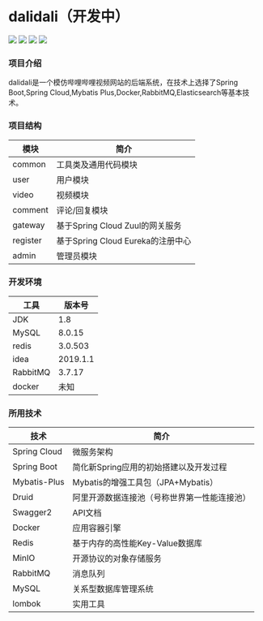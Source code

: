 # dalidali（开发中）

[![](https://img.shields.io/badge/dalidali-后端项目-green.svg)](https://github.com/chenzijia12300/dalidali)
[![](https://img.shields.io/badge/vue-dalidali-前端项目-green.svg)](https://github.com/chenzijia12300/vue-dalidali)
[![](https://img.shields.io/badge/个人博客-学习笔记-green.svg)](https://chenzijia12300.github.io)
![](https://img.shields.io/badge/QQ号-771240658-green.svg)
### 项目介绍
dalidali是一个模仿哔哩哔哩视频网站的后端系统，在技术上选择了Spring Boot,Spring Cloud,Mybatis Plus,Docker,RabbitMQ,Elasticsearch等基本技术。

### 项目结构
|模块|简介|
|----|----|
|common|工具类及通用代码模块|
|user|用户模块|
|video|视频模块|
|comment|评论/回复模块|
|gateway|基于Spring Cloud Zuul的网关服务|
|register|基于Spring Cloud Eureka的注册中心|
|admin|管理员模块|

### 开发环境
|工具|版本号|
|----|----|
|JDK|1.8|
|MySQL|8.0.15|
|redis|3.0.503|
|idea|2019.1.1|
|RabbitMQ|3.7.17|
|docker|未知|


### 所用技术
|技术|简介|
|----|----|
|Spring Cloud| 微服务架构 |
|Spring Boot| 简化新Spring应用的初始搭建以及开发过程|
|Mybatis-Plus| Mybatis的增强工具包（JPA+Mybatis）|
|Druid|阿里开源数据连接池（号称世界第一性能连接池）|
|Swagger2|API文档|
|Docker|应用容器引擎|
|Redis|基于内存的高性能Key-Value数据库|
|MinIO|开源协议的对象存储服务|
|RabbitMQ|消息队列|
|MySQL|关系型数据库管理系统|
|lombok|实用工具|
